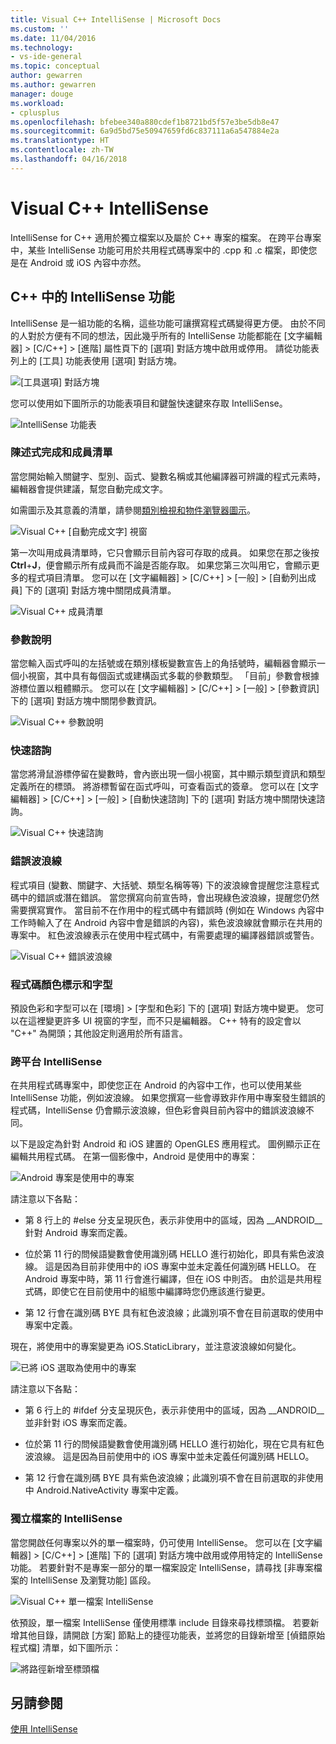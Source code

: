 ```yaml
---
title: Visual C++ IntelliSense | Microsoft Docs
ms.custom: ''
ms.date: 11/04/2016
ms.technology:
- vs-ide-general
ms.topic: conceptual
author: gewarren
ms.author: gewarren
manager: douge
ms.workload:
- cplusplus
ms.openlocfilehash: bfebee340a880cdef1b8721bd5f57e3be5db8e47
ms.sourcegitcommit: 6a9d5bd75e50947659fd6c837111a6a547884e2a
ms.translationtype: HT
ms.contentlocale: zh-TW
ms.lasthandoff: 04/16/2018
---
```

# <a name="visual-c-intellisense"></a>Visual C++ IntelliSense

IntelliSense for C++ 適用於獨立檔案以及屬於 C++ 專案的檔案。 在跨平台專案中，某些 IntelliSense 功能可用於共用程式碼專案中的 .cpp 和 .c 檔案，即使您是在 Android 或 iOS 內容中亦然。

## <a name="intellisense-features-in-c"></a>C++ 中的 IntelliSense 功能

IntelliSense 是一組功能的名稱，這些功能可讓撰寫程式碼變得更方便。 由於不同的人對於方便有不同的想法，因此幾乎所有的 IntelliSense 功能都能在 [文字編輯器] > [C/C++] > [進階] 屬性頁下的 [選項] 對話方塊中啟用或停用。 請從功能表列上的 [工具] 功能表使用 [選項] 對話方塊。

![[工具選項] 對話方塊](../ide/media/sintellisensecpptoolsoptions.PNG)

您可以使用如下圖所示的功能表項目和鍵盤快速鍵來存取 IntelliSense。

![IntelliSense 功能表](../ide/media/vs2015_cpp_intellisense_menu.png)

### <a name="statement-completion-and-member-list"></a>陳述式完成和成員清單

當您開始輸入關鍵字、型別、函式、變數名稱或其他編譯器可辨識的程式元素時，編輯器會提供建議，幫您自動完成文字。

如需圖示及其意義的清單，請參閱[類別檢視和物件瀏覽器圖示](../ide/class-view-and-object-browser-icons.md)。

![Visual C&#43;&#43; [自動完成文字] 視窗](../ide/media/vs2015_cpp_complete_word.png "vs2015_cpp_complete_word")

第一次叫用成員清單時，它只會顯示目前內容可存取的成員。 如果您在那之後按 **Ctrl**+**J**，便會顯示所有成員而不論是否能存取。 如果您第三次叫用它，會顯示更多的程式項目清單。 您可以在 [文字編輯器] > [C/C++] > [一般] > [自動列出成員] 下的 [選項] 對話方塊中關閉成員清單。

![Visual C&#43;&#43; 成員清單](../ide/media/vs2015_cpp_list_members.png "vs2015_cpp_list_members")

### <a name="parameter-help"></a>參數說明

當您輸入函式呼叫的左括號或在類別樣板變數宣告上的角括號時，編輯器會顯示一個小視窗，其中具有每個函式或建構函式多載的參數類型。 「目前」參數會根據游標位置以粗體顯示。 您可以在 [文字編輯器] > [C/C++] > [一般] > [參數資訊] 下的 [選項] 對話方塊中關閉參數資訊。

![Visual C&#43;&#43; 參數說明](../ide/media/vs_2015_cpp_param_help.png "vs_2015_cpp_param_help")

### <a name="quick-info"></a>快速諮詢

當您將滑鼠游標停留在變數時，會內嵌出現一個小視窗，其中顯示類型資訊和類型定義所在的標頭。 將游標暫留在函式呼叫，可查看函式的簽章。 您可以在 [文字編輯器] > [C/C++] > [一般] > [自動快速諮詢] 下的 [選項] 對話方塊中關閉快速諮詢。

![Visual C&#43;&#43; 快速諮詢](../ide/media/vs2015_cpp_quickinfo.png "vs2015_cpp_quickInfo")

### <a name="error-squiggles"></a>錯誤波浪線

程式項目 (變數、關鍵字、大括號、類型名稱等等) 下的波浪線會提醒您注意程式碼中的錯誤或潛在錯誤。 當您撰寫向前宣告時，會出現綠色波浪線，提醒您仍然需要撰寫實作。 當目前不在作用中的程式碼中有錯誤時 (例如在 Windows 內容中工作時輸入了在 Android 內容中會是錯誤的內容)，紫色波浪線就會顯示在共用的專案中。 紅色波浪線表示在使用中程式碼中，有需要處理的編譯器錯誤或警告。

![Visual C&#43;&#43; 錯誤波浪線](../ide/media/vs2015_cpp_error_quiggles.png "vs2015_cpp_error_quiggles")

### <a name="code-colorization-and-fonts"></a>程式碼顏色標示和字型

預設色彩和字型可以在 [環境] > [字型和色彩] 下的 [選項] 對話方塊中變更。 您可以在這裡變更許多 UI 視窗的字型，而不只是編輯器。 C++ 特有的設定會以 "C++" 為開頭；其他設定則適用於所有語言。

### <a name="cross-platform-intellisense"></a>跨平台 IntelliSense

在共用程式碼專案中，即使您正在 Android 的內容中工作，也可以使用某些 IntelliSense 功能，例如波浪線。 如果您撰寫一些會導致非作用中專案發生錯誤的程式碼，IntelliSense 仍會顯示波浪線，但色彩會與目前內容中的錯誤波浪線不同。

以下是設定為針對 Android 和 iOS 建置的 OpenGLES 應用程式。 圖例顯示正在編輯共用程式碼。 在第一個影像中，Android 是使用中的專案：

![Android 專案是使用中的專案](../ide/media/intellisensecppcrossplatform.png "IntelliSenseCppCrossPlatform")

請注意以下各點：

- 第 8 行上的 #else 分支呈現灰色，表示非使用中的區域，因為 __ANDROID\_\_ 針對 Android 專案而定義。

- 位於第 11 行的問候語變數會使用識別碼 HELLO 進行初始化，即具有紫色波浪線。 這是因為目前非使用中的 iOS 專案中並未定義任何識別碼 HELLO。 在 Android 專案中時，第 11 行會進行編譯，但在 iOS 中則否。 由於這是共用程式碼，即使它在目前使用中的組態中編譯時您仍應該進行變更。

- 第 12 行會在識別碼 BYE 具有紅色波浪線；此識別項不會在目前選取的使用中專案中定義。

現在，將使用中的專案變更為 iOS.StaticLibrary，並注意波浪線如何變化。

![已將 iOS 選取為使用中的專案](../ide/media/intellisensecppcrossplatform2.png "IntelliSenseCppCrossPlatform2")

請注意以下各點：

- 第 6 行上的 #ifdef 分支呈現灰色，表示非使用中的區域，因為 __ANDROID\_\_ 並非針對 iOS 專案而定義。

- 位於第 11 行的問候語變數會使用識別碼 HELLO 進行初始化，現在它具有紅色波浪線。 這是因為目前使用中的 iOS 專案中並未定義任何識別碼 HELLO。

- 第 12 行會在識別碼 BYE 具有紫色波浪線；此識別項不會在目前選取的非使用中 Android.NativeActivity 專案中定義。

### <a name="intellisense-for-stand-alone-files"></a>獨立檔案的 IntelliSense

當您開啟任何專案以外的單一檔案時，仍可使用 IntelliSense。 您可以在 [文字編輯器] > [C/C++] > [進階] 下的 [選項] 對話方塊中啟用或停用特定的 IntelliSense 功能。 若要針對不是專案一部分的單一檔案設定 IntelliSense，請尋找 [非專案檔案的 IntelliSense 及瀏覽功能] 區段。

![Visual C&#43;&#43; 單一檔案 IntelliSense](../ide/media/vs2015_cpp_single_file_intellisense.png "vs2015_cpp_single_file_intellisense")

依預設，單一檔案 IntelliSense 僅使用標準 include 目錄來尋找標頭檔。 若要新增其他目錄，請開啟 [方案] 節點上的捷徑功能表，並將您的目錄新增至 [偵錯原始程式檔] 清單，如下圖所示：

![將路徑新增至標頭檔](../ide/media/intellisensedebugyourcode.jpg "IntelliSenseDebugYourCode")

## <a name="see-also"></a>另請參閱

[使用 IntelliSense](../ide/using-intellisense.md)